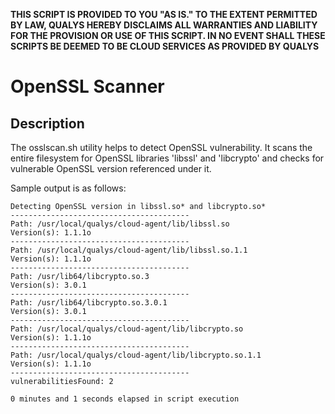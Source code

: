 **THIS SCRIPT IS PROVIDED TO YOU "AS IS." TO THE EXTENT PERMITTED BY LAW, QUALYS HEREBY DISCLAIMS ALL WARRANTIES AND LIABILITY FOR THE PROVISION OR USE OF THIS SCRIPT. IN NO EVENT SHALL THESE SCRIPTS BE DEEMED TO BE CLOUD SERVICES AS PROVIDED BY QUALYS**

# OpenSSL Scanner
## Description
The osslscan.sh utility helps to detect OpenSSL vulnerability. It scans the entire filesystem for OpenSSL libraries 'libssl' and 'libcrypto' and checks for vulnerable OpenSSL version referenced under it.

Sample output is as follows:

```
Detecting OpenSSL version in libssl.so* and libcrypto.so*
----------------------------------------
Path: /usr/local/qualys/cloud-agent/lib/libssl.so
Version(s): 1.1.1o
----------------------------------------
Path: /usr/local/qualys/cloud-agent/lib/libssl.so.1.1
Version(s): 1.1.1o
----------------------------------------
Path: /usr/lib64/libcrypto.so.3
Version(s): 3.0.1
----------------------------------------
Path: /usr/lib64/libcrypto.so.3.0.1
Version(s): 3.0.1
----------------------------------------
Path: /usr/local/qualys/cloud-agent/lib/libcrypto.so
Version(s): 1.1.1o
----------------------------------------
Path: /usr/local/qualys/cloud-agent/lib/libcrypto.so.1.1
Version(s): 1.1.1o
----------------------------------------
vulnerabilitiesFound: 2

0 minutes and 1 seconds elapsed in script execution
```
